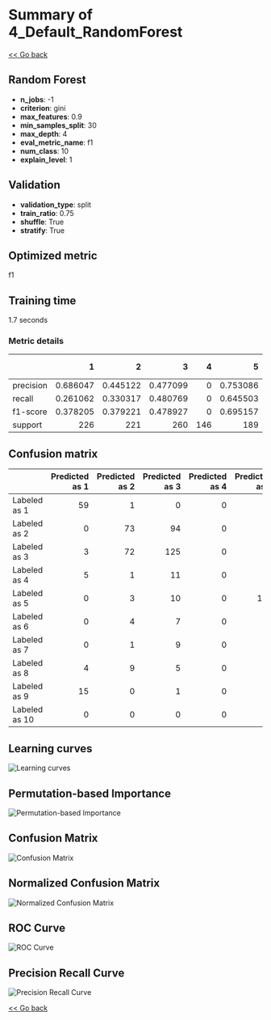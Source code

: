 # Summary of 4_Default_RandomForest

[<< Go back](../README.md)


## Random Forest
- **n_jobs**: -1
- **criterion**: gini
- **max_features**: 0.9
- **min_samples_split**: 30
- **max_depth**: 4
- **eval_metric_name**: f1
- **num_class**: 10
- **explain_level**: 1

## Validation
 - **validation_type**: split
 - **train_ratio**: 0.75
 - **shuffle**: True
 - **stratify**: True

## Optimized metric
f1

## Training time

1.7 seconds

### Metric details
|           |          1 |          2 |          3 |   4 |          5 |          6 |          7 |          8 |   9 |         10 |   accuracy |   macro avg |   weighted avg |   logloss |
|:----------|-----------:|-----------:|-----------:|----:|-----------:|-----------:|-----------:|-----------:|----:|-----------:|-----------:|------------:|---------------:|----------:|
| precision |   0.686047 |   0.445122 |   0.477099 |   0 |   0.753086 |   0.663158 |   0.143949 |   0.447853 |   0 |   1        |   0.384656 |    0.461631 |       0.46088  |   1.60894 |
| recall    |   0.261062 |   0.330317 |   0.480769 |   0 |   0.645503 |   0.331579 |   0.733766 |   0.666667 |   0 |   0.307692 |   0.384656 |    0.375735 |       0.384656 |   1.60894 |
| f1-score  |   0.378205 |   0.379221 |   0.478927 |   0 |   0.695157 |   0.442105 |   0.240682 |   0.53578  |   0 |   0.470588 |   0.384656 |    0.362066 |       0.375077 |   1.60894 |
| support   | 226        | 221        | 260        | 146 | 189        | 190        | 154        | 219        | 194 | 117        |   0.384656 | 1916        |    1916        |   1.60894 |


## Confusion matrix
|               |   Predicted as 1 |   Predicted as 2 |   Predicted as 3 |   Predicted as 4 |   Predicted as 5 |   Predicted as 6 |   Predicted as 7 |   Predicted as 8 |   Predicted as 9 |   Predicted as 10 |
|:--------------|-----------------:|-----------------:|-----------------:|-----------------:|-----------------:|-----------------:|-----------------:|-----------------:|-----------------:|------------------:|
| Labeled as 1  |               59 |                1 |                0 |                0 |                0 |                0 |              112 |               54 |                0 |                 0 |
| Labeled as 2  |                0 |               73 |               94 |                0 |                2 |                0 |               51 |                1 |                0 |                 0 |
| Labeled as 3  |                3 |               72 |              125 |                0 |               15 |                0 |               44 |                1 |                0 |                 0 |
| Labeled as 4  |                5 |                1 |               11 |                0 |                6 |                5 |               64 |               54 |                0 |                 0 |
| Labeled as 5  |                0 |                3 |               10 |                0 |              122 |                0 |               44 |               10 |                0 |                 0 |
| Labeled as 6  |                0 |                4 |                7 |                0 |                3 |               63 |              113 |                0 |                0 |                 0 |
| Labeled as 7  |                0 |                1 |                9 |                0 |                8 |               23 |              113 |                0 |                0 |                 0 |
| Labeled as 8  |                4 |                9 |                5 |                0 |                6 |                4 |               45 |              146 |                0 |                 0 |
| Labeled as 9  |               15 |                0 |                1 |                0 |                0 |                0 |              118 |               60 |                0 |                 0 |
| Labeled as 10 |                0 |                0 |                0 |                0 |                0 |                0 |               81 |                0 |                0 |                36 |

## Learning curves
![Learning curves](learning_curves.png)

## Permutation-based Importance
![Permutation-based Importance](permutation_importance.png)
## Confusion Matrix

![Confusion Matrix](confusion_matrix.png)


## Normalized Confusion Matrix

![Normalized Confusion Matrix](confusion_matrix_normalized.png)


## ROC Curve

![ROC Curve](roc_curve.png)


## Precision Recall Curve

![Precision Recall Curve](precision_recall_curve.png)



[<< Go back](../README.md)
